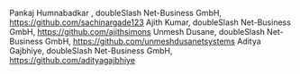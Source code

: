 Pankaj Humnabadkar , doubleSlash Net-Business GmbH, https://github.com/sachinargade123
Ajith Kumar, doubleSlash Net-Business GmbH, https://github.com/ajithsimons
Unmesh Dusane, doubleSlash Net-Business GmbH, https://github.com/unmeshdusanetsystems
Aditya Gajbhiye, doubleSlash Net-Business GmbH, https://github.com/adityagajbhiye
